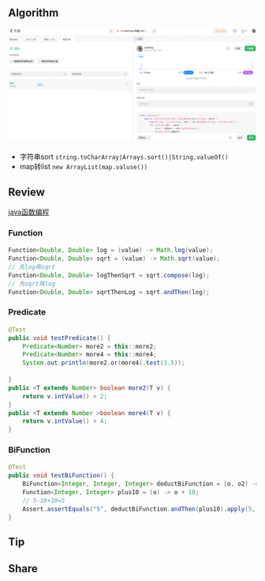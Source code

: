 ## Algorithm
![算法](../../images/temp/sisyphus-2022-12-24-lc.png)
* 字符串sort `string.toCharArray|Arrays.sort()|String.valueOf()`
* map转list `new ArrayList(map.valuse())`
## Review
[java函数编程](https://www.baeldung.com/java-functional-programming)

### Function
```java
Function<Double, Double> log = (value) -> Math.log(value);
Function<Double, Double> sqrt = (value) -> Math.sqrt(value);
// 先log再sqrt
Function<Double, Double> logThenSqrt = sqrt.compose(log);
// 先sqrt再log
Function<Double, Double> sqrtThenLog = sqrt.andThen(log);
```

### Predicate
```java
@Test
public void testPredicate() {
    Predicate<Number> more2 = this::more2;
    Predicate<Number> more4 = this::more4;
    System.out.println(more2.or(more4).test(3.5));

}
public <T extends Number> boolean more2(T v) {
    return v.intValue() > 2;
}
public <T extends Number >boolean more4(T v) {
    return v.intValue() > 4;
}
```

### BiFunction
```java
@Test
public void testBiFunction() {
    BiFunction<Integer, Integer, Integer> deductBiFunction = (o, o2) -> o - o2;
    Function<Integer, Integer> plus10 = (o) -> o + 10;
    // 5-10+10=5
    Assert.assertEquals("5", deductBiFunction.andThen(plus10).apply(5, 10).toString());
}
```
## Tip

## Share




